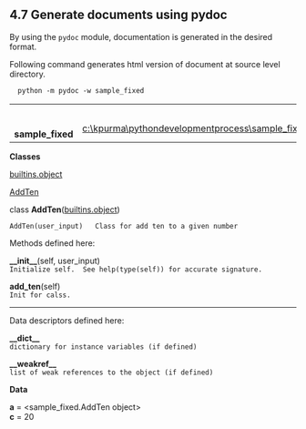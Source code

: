 <!--- @file
  6 generate documents using pydoc.md for
  EDK II Python Development Process and Coding Specification

  Copyright (c) 2020, Intel Corporation. All rights reserved.<BR>

  Redistribution and use in source (original document form) and 'compiled'
  forms (converted to PDF, epub, HTML and other formats) with or without
  modification, are permitted provided that the following conditions are met:

  1) Redistributions of source code (original document form) must retain the
     above copyright notice, this list of conditions and the following
     disclaimer as the first lines of this file unmodified.

  2) Redistributions in compiled form (transformed to other DTDs, converted to
     PDF, epub, HTML and other formats) must reproduce the above copyright
     notice, this list of conditions and the following disclaimer in the
     documentation and/or other materials provided with the distribution.

  THIS DOCUMENTATION IS PROVIDED BY TIANOCORE PROJECT "AS IS" AND ANY EXPRESS OR
  IMPLIED WARRANTIES, INCLUDING, BUT NOT LIMITED TO, THE IMPLIED WARRANTIES OF
  MERCHANTABILITY AND FITNESS FOR A PARTICULAR PURPOSE ARE DISCLAIMED. IN NO
  EVENT SHALL TIANOCORE PROJECT  BE LIABLE FOR ANY DIRECT, INDIRECT, INCIDENTAL,
  SPECIAL, EXEMPLARY, OR CONSEQUENTIAL DAMAGES (INCLUDING, BUT NOT LIMITED TO,
  PROCUREMENT OF SUBSTITUTE GOODS OR SERVICES; LOSS OF USE, DATA, OR PROFITS;
  OR BUSINESS INTERRUPTION) HOWEVER CAUSED AND ON ANY THEORY OF LIABILITY,
  WHETHER IN CONTRACT, STRICT LIABILITY, OR TORT (INCLUDING NEGLIGENCE OR
  OTHERWISE) ARISING IN ANY WAY OUT OF THE USE OF THIS DOCUMENTATION, EVEN IF
  ADVISED OF THE POSSIBILITY OF SUCH DAMAGE.

-->


## 4.7 Generate documents using pydoc

By using the `pydoc` module, documentation is generated in the desired format. 

Following command generates html version of document at source level directory.

```shell
  python -m pydoc -w sample_fixed

```

<table>
<colgroup>
<col style="width: 50%" />
<col style="width: 50%" />
</colgroup>
<tbody>
<tr class="odd">
<td> <br />
 <br />
<strong>sample_fixed</strong></td>
<td style="text-align: right;"><a href=".">index</a><br />
<a href="file:c%3A%5Ckpurma%5Cpythondevelopmentprocess%5Csample_fixed.py">c:\kpurma\pythondevelopmentprocess\sample_fixed.py</a></td>
</tr>
</tbody>
</table>

**Classes**


[builtins.object]

[AddTen]

   
<span id="AddTen">class **AddTen**</span>([builtins.object])



`AddTen(user_input)   Class for add ten to a given number `
 

Methods defined here:  

<span id="AddTen-__init__">**\_\_init\_\_**</span>(self, user\_input)  
`Initialize self.  See help(type(self)) for accurate signature.`

<!-- -->

<span id="AddTen-add_ten">**add\_ten**</span>(self)  
`Init for calss.`

------------------------------------------------------------------------

Data descriptors defined here:  

**\_\_dict\_\_**  
`dictionary for instance variables (if defined)`

<!-- -->

**\_\_weakref\_\_**  
`list of weak references to the object (if defined)`

   
**Data**


**a** = &lt;sample\_fixed.AddTen object&gt;  
**c** = 20

  [builtins.object]: builtins.html#object
  [AddTen]: sample_fixed.html#AddTen

